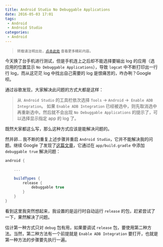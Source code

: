 ```yaml
---
title: Android Studio No Debuggable Applications
date: 2016-05-03 17:01
tags:
 - Android
 - Android Studio
categories:
 - Android
---
```


> <small>转载请注明出处，[点击此处](https://shichaohui.github.io/) 查看更多精彩内容。</small>

今天换了台手机进行测试，但是手机连上之后却不能选择要输出 log 的应用（选应用的位置显示 `No Debuggable Applications`），导致 `logcat` 中不断打印出一行行 log，而从这茫茫 log 中找出自己需要的 log 是恨痛苦的，咋办咧？Google 呗。  

通过谷歌发现，大家解决此问题的方式大都是这样：

> 从` Android Studio` 的工具栏依次选择 `Tools` -> `Android` ->` Enable ADB Integration`。 如果 `Enable ADB Integration` 已经被选中，则先取消选中再重新选中。然后就不会出现 `No Debuggable Applications` 的提示了，可以选择显示指定 app 的 log 了。

既然大家都这么写，那么这种方式应该是能解决问题的。

然并卵... 我不断的重复上述步骤并重启 `Android Studio`，它并不能解决我的问题。继续 Google 了发现了[这篇文章](http://blog.csdn.net/liang9zi/article/details/41958897)，它通过在 `app/build.gradle` 中添加 `debuggable true` 解决问题：

```groovy
android {

    ...

    buildTypes {
        release {
            debuggable true
        }
    }
}
```

看到这里我突然想起来，我设置的是运行时自动运行 `release` 的包，赶紧尝试了一下，果然解决了问题。

估计第一种方式只对 `debug` 包有用，如果要调试 `release` 包，要使用第二种方法。当然，第二种方法有一个前提就是 `Enable ADB Integration` 要打开，也就是第一种方法的步骤要先执行一遍。